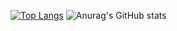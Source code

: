 [![Top Langs](https://github-readme-stats.vercel.app/api/top-langs/?username=krishnachandran-u&layout=donut-vertical)](https://github.com/anuraghazra/github-readme-stats)
![Anurag's GitHub stats](https://github-readme-stats.vercel.app/api?username=krishnachandran-u&show_icons=true&theme=radical)

